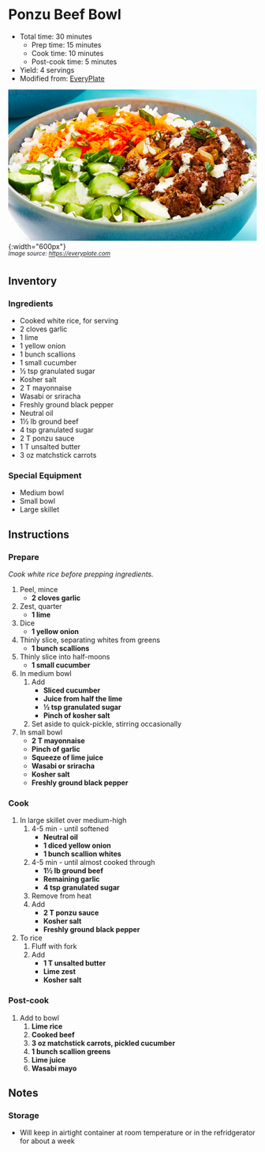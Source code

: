 # Ponzu Beef Bowl

- Total time: 30 minutes
    - Prep time: 15 minutes
    - Cook time: 10 minutes
    - Post-cook time: 5 minutes
- Yield: 4 servings
- Modified from: [EveryPlate](https://www.everyplate.com/recipes/sweet-ponzu-beef-bowls-5e46ac769b2eb6549c0156e7)

![](./hero.jpg){:width="600px"}
<br />
_<sup>Image source: <https://everyplate.com></sup>_

## Inventory

### Ingredients

- Cooked white rice, for serving
- 2 cloves garlic
- 1 lime
- 1 yellow onion
- 1 bunch scallions
- 1 small cucumber
- ½ tsp granulated sugar
- Kosher salt
- 2 T mayonnaise
- Wasabi or sriracha
- Freshly ground black pepper
- Neutral oil
- 1½ lb ground beef
- 4 tsp granulated sugar
- 2 T ponzu sauce
- 1 T unsalted butter
- 3 oz matchstick carrots

### Special Equipment

- Medium bowl
- Small bowl
- Large skillet

## Instructions

### Prepare

_Cook white rice before prepping ingredients._

1. Peel, mince
    - **2 cloves garlic**
1. Zest, quarter
    - **1 lime**
1. Dice
    - **1 yellow onion**
1. Thinly slice, separating whites from greens
    - **1 bunch scallions**
1. Thinly slice into half-moons
    - **1 small cucumber**
1. In medium bowl
    1. Add
        - **Sliced cucumber**
        - **Juice from half the lime**
        - **½ tsp granulated sugar**
        - **Pinch of kosher salt**
    1. Set aside to quick-pickle, stirring occasionally
1. In small bowl
    - **2 T mayonnaise**
    - **Pinch of garlic**
    - **Squeeze of lime juice**
    - **Wasabi or sriracha**
    - **Kosher salt**
    - **Freshly ground black pepper**

### Cook

1. In large skillet over medium-high
    1. 4-5 min - until softened
        - **Neutral oil**
        - **1 diced yellow onion**
        - **1 bunch scallion whites**
    1. 4-5 min - until almost cooked through
        - **1½ lb ground beef**
        - **Remaining garlic**
        - **4 tsp granulated sugar**
    1. Remove from heat
    1. Add
        - **2 T ponzu sauce**
        - **Kosher salt**
        - **Freshly ground black pepper**
1. To rice
    1. Fluff with fork
    1. Add
        - **1 T unsalted butter**
        - **Lime zest**
        - **Kosher salt**

### Post-cook

1. Add to bowl
    1. **Lime rice**
    1. **Cooked beef**
    1. **3 oz matchstick carrots, pickled cucumber**
    1. **1 bunch scallion greens**
    1. **Lime juice**
    1. **Wasabi mayo**

## Notes

### Storage

- Will keep in airtight container at room temperature or in the refridgerator for about a week
